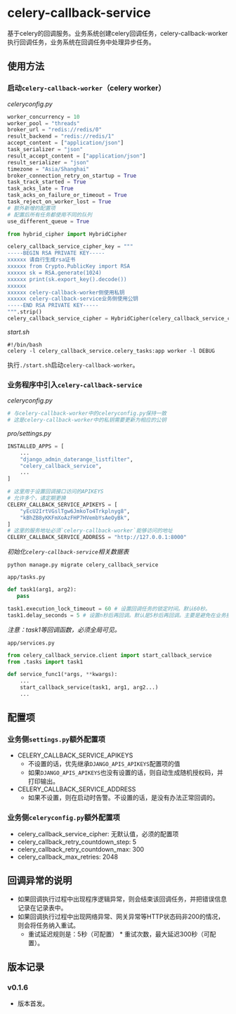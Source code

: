 # celery-callback-service

基于celery的回调服务。业务系统创建celery回调任务，celery-callback-worker执行回调任务，业务系统在回调任务中处理异步任务。


## 使用方法

###  启动`celery-callback-worker`（celery worker）

*celeryconfig.py*

```python
worker_concurrency = 10
worker_pool = "threads"
broker_url = "redis://redis/0"
result_backend = "redis://redis/1"
accept_content = ["application/json"]
task_serializer = "json"
result_accept_content = ["application/json"]
result_serializer = "json"
timezone = "Asia/Shanghai"
broker_connection_retry_on_startup = True
task_track_started = True
task_acks_late = True
task_acks_on_failure_or_timeout = True
task_reject_on_worker_lost = True
# 额外新增的配置项
# 配置后所有任务都使用不同的队列
use_different_queue = True

from hybrid_cipher import HybridCipher

celery_callback_service_cipher_key = """
-----BEGIN RSA PRIVATE KEY-----
xxxxxx 请自行生成rsa证书
xxxxxx from Crypto.PublicKey import RSA
xxxxxx sk = RSA.generate(1024)
xxxxxx print(sk.export_key().decode())
xxxxxx 
xxxxxx celery-callback-worker侧使用私钥
xxxxxx celery-callback-service业务侧使用公钥
-----END RSA PRIVATE KEY-----
""".strip()
celery_callback_service_cipher = HybridCipher(celery_callback_service_cipher_key)
```

*start.sh*
```
#!/bin/bash
celery -l celery_callback_service.celery_tasks:app worker -l DEBUG
```

执行`./start.sh`启动`celery-callback-worker`。

### 业务程序中引入`celery-callback-service`

*celeryconfig.py*

```python
# 与celery-callback-worker中的celeryconfig.py保持一致
# 这是celery-callback-worker中的私钥需要更新为相应的公钥
```

*pro/settings.py*

```python
INSTALLED_APPS = [
    ...
    "django_admin_daterange_listfilter",
    "celery_callback_service",
    ...
]

# 这里用于设置回调接口访问的APIKEYS
# 允许多个，请定期更换
CELERY_CALLBACK_SERVICE_APIKEYS = [
    "yEcU2IrtVGslTgw6JmkoTo4Trkplnyg8",
    "kBhZB8yKKFmXoAzFHP7HVembYsAeOyBk",
]
# 这里的服务地址必须`celery-callback-worker`能够访问的地址
CELERY_CALLBACK_SERVICE_ADDRESS = "http://127.0.0.1:8000"
```

*初始化`celery-callback-service`相关数据表*

```shell
python manage.py migrate celery_callback_service
```

`app/tasks.py`

```python
def task1(arg1, arg2):
   pass

task1.execution_lock_timeout = 60 # 设置回调任务的锁定时间。默认60秒。
task1.delay_seconds = 5 # 设置n秒后再回调。默认是5秒后再回调。主要是避免在业务接口中创建的Task还没有commit到数据库，导致回调时Task任务不可见。
```

*注意：task1等回调函数，必须全局可见。*


`app/services.py`

```python
from celery_callback_service.client import start_callback_service
from .tasks import task1

def service_func1(*args, **kwargs):
    ...
    start_callback_service(task1, arg1, arg2...)
    ...
```


## 配置项

### 业务侧`settings.py`额外配置项

- CELERY_CALLBACK_SERVICE_APIKEYS
    - 不设置的话，优先继承`DJANGO_APIS_APIKEYS`配置项的值
    - 如果`DJANGO_APIS_APIKEYS`也没有设置的话，则自动生成随机授权码，并打印输出。
- CELERY_CALLBACK_SERVICE_ADDRESS
    - 如果不设置，则在启动时告警。不设置的话，是没有办法正常回调的。

### 业务侧`celeryconfig.py`额外配置项

- celery_callback_service_cipher: 无默认值，必须的配置项
- celery_callback_retry_countdown_step: 5
- celery_callback_retry_countdown_max: 300
- celery_callback_max_retries: 2048


## 回调异常的说明

- 如果回调执行过程中出现程序逻辑异常，则会结束该回调任务，并把错误信息记录在记录表中。
- 如果回调执行过程中出现网络异常、网关异常等HTTP状态码非200的情况，则会将任务纳入重试。
    - 重试延迟规则是：5秒（可配置） * 重试次数，最大延迟300秒（可配置）。

## 版本记录

### v0.1.6

- 版本首发。
